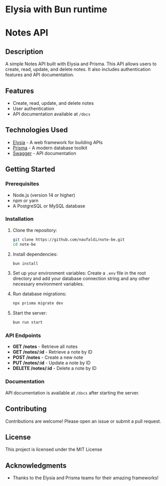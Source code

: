 # Elysia with Bun runtime

# Notes API

## Description

A simple Notes API built with Elysia and Prisma. This API allows users to create, read, update, and delete notes. It also includes authentication features and API documentation.

## Features

- Create, read, update, and delete notes
- User authentication
- API documentation available at `/docs`

## Technologies Used

- [Elysia](https://elysiajs.com/) - A web framework for building APIs
- [Prisma](https://www.prisma.io/) - A modern database toolkit
- [Swagger](https://swagger.io/) - API documentation

## Getting Started

### Prerequisites

- Node.js (version 14 or higher)
- npm or yarn
- A PostgreSQL or MySQL database

### Installation

1. Clone the repository:

   ```bash
   git clone https://github.com/naufaldi/note-be.git
   cd note-be
   ```

2. Install dependencies:

   ```bash
   bun install
   ```

3. Set up your environment variables:
   Create a `.env` file in the root directory and add your database connection string and any other necessary environment variables.

4. Run database migrations:

   ```bash
   npx prisma migrate dev
   ```

5. Start the server:
   ```bash
   bun run start
   ```

### API Endpoints

- **GET /notes** - Retrieve all notes
- **GET /notes/:id** - Retrieve a note by ID
- **POST /notes** - Create a new note
- **PUT /notes/:id** - Update a note by ID
- **DELETE /notes/:id** - Delete a note by ID

### Documentation

API documentation is available at `/docs` after starting the server.

## Contributing

Contributions are welcome! Please open an issue or submit a pull request.

## License

This project is licensed under the MIT License

## Acknowledgments

- Thanks to the Elysia and Prisma teams for their amazing frameworks!
